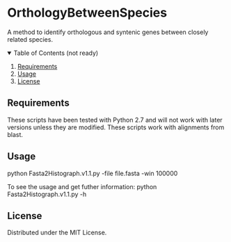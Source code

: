 # OrthologyBetweenSpecies
A method to identify orthologous and syntenic genes between closely related species.

<!-- TABLE OF CONTENTS -->
<details open="open">
  <summary>Table of Contents (not ready)</summary>
  <ol>
    <li><a href="#requirements">Requirements</a></li>
    <li><a href="#usage">Usage</a></li>
    <li><a href="#license">License</a></li>
  </ol>
</details>

<!-- requirements -->
## Requirements

These scripts have been tested with Python 2.7 and will not work with later versions unless they are modified.
These scripts work with alignments from blast.

<!-- usage -->
## Usage

python Fasta2Histograph.v1.1.py -file file.fasta -win 100000

To see the usage and get futher information: python Fasta2Histograph.v1.1.py -h

<!-- license -->
## License 

Distributed under the MIT License.
